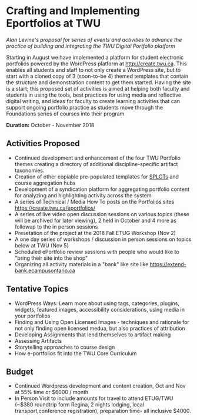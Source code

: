 # Crafting and Implementing Eportfolios at TWU

*Alan Levine's proposal for series of events and activities to advance the practice of building and integrating the TWU Digital Portfolio platform*

Starting in August we have implemented a platform for student electronic portfolios powered by the WordPress platform at http://create.twu.ca. This enables all students and staff to not only create a WordPress site, but to start with a cloned copy of 3 (soon-to-be 4) themed templates that contain the structure and demonstration content to get them started. Having the site is a start; this proposed set of activities is aimed at helping both faculty and students in using the tools, best practices for using media and reflective digital writing, and ideas for faculty to create learning activities that can support ongoing portfolio practice as students move through the Foundations series of courses into their program

**Duration:** October - November 2018

## Activities Proposed

* Continued development and enhancement of the four TWU Portfolio themes creating a directory of additional discipline-specific artifact taxonomies.
* Creation of other copiable pre-populated templates for [SPLOTs](https://splot.ca) and course aggregation hubs
* Development of a syndication platform for aggregating portfolio content for analyzing and highlighting activity across the system
* A series of Technical / Media How To posts on the Portfolios sites https://create.twu.ca/eportfolios/
* A series of live video open discussion sessions on various topics (these will be archived for later viewing), 2 held in October and 4 more as followup to the in person sessions
* Presetation of the project at the 2018 Fall ETUG Workshop (Nov 2)
* A one day series of workshops / discussion in person sessions on topics below at TWU (Nov 5)
* Scheduled ePortfolio review sessions with people who would like to "bring their site into the shop"
* Organizing all activity materials in a "bank" like site like https://extend-bank.ecampusontario.ca

## Tentative Topics

* WordPress Ways: Learn more about using tags, categories, plugins, widgets, featured images, accessibility considerations, using media in your portfolios
* Finding and Using Open Licensed Images - techniques and rationale for not only finding open licensed medua, but also practices of attribution
* Developing Assignments that lend themselves to artifact making
* Assessing Artifacts
* Storytelling approaches to course design
* How e-portfolios fit into the TWU Core Curriculum

## Budget

* Continued Wordpress development and content creation, Oct and Nov at 55% time or $6000 / month
* In Person Visit to include amounts for travel to attend ETUG/TWU (~$380 roundtrip form Regina, 2 nights lodging, local transport,conference registration), preparation time- all inclusive $4000.

